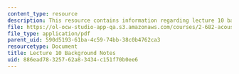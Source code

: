 ```yaml
---
content_type: resource
description: This resource contains information regarding lecture 10 background notes.
file: https://ol-ocw-studio-app-qa.s3.amazonaws.com/courses/2-682-acoustical-oceanography-spring-2012/886ead78325762a83434c151f70b0ee6_MIT2_682S12_bglec10.pdf
file_type: application/pdf
parent_uid: 590d5193-61ba-4c59-74bb-38c0b4762ca3
resourcetype: Document
title: Lecture 10 Background Notes
uid: 886ead78-3257-62a8-3434-c151f70b0ee6
---
```

